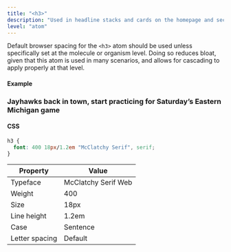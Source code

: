 ```yaml
---
title: "<h3>"
description: "Used in headline stacks and cards on the homepage and section pages. Can also be used in a story."
level: "atom"
---
```


Default browser spacing for the `<h3>` atom should be used unless specifically set at the molecule or organism level. Doing so reduces bloat, given that this atom is used in many scenarios, and allows for cascading to apply properly at that level.

#### Example
<div class="example">
  <h3>Jayhawks back in town, start practicing for Saturday’s Eastern Michigan game</h3>
</div>

#### CSS
```css
h3 {
  font: 400 18px/1.2em "McClatchy Serif", serif;
}
```

Property | Value
--- | ---
Typeface | McClatchy Serif Web
Weight | 400
Size | 18px
Line height | 1.2em
Case | Sentence
Letter spacing | Default
